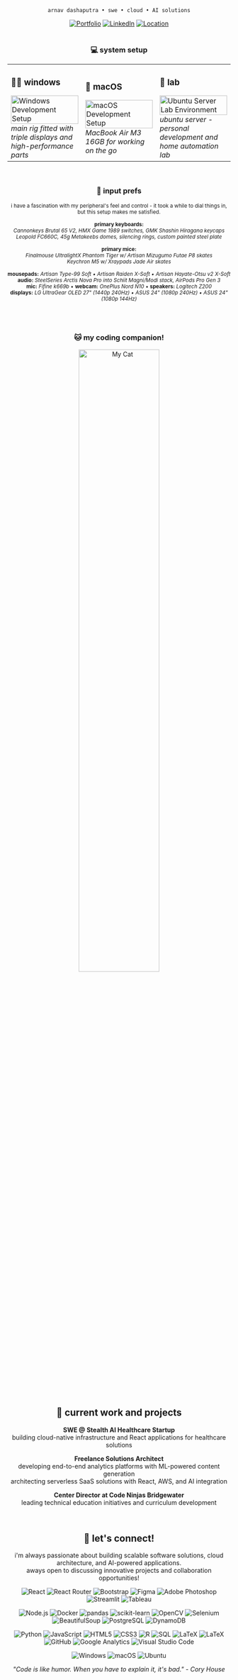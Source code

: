 <div align="center">

  <pre style="display:inline-block; text-align:center; margin:0;"><code>arnav dashaputra • swe • cloud • AI solutions</code></pre>

[![Portfolio](https://img.shields.io/badge/Portfolio-dashaputra.net-blue?style=for-the-badge&logo=google-chrome&logoColor=white)](https://dashaputra.net)
[![LinkedIn](https://img.shields.io/badge/LinkedIn-dashaputra-0077B5?style=for-the-badge&logo=linkedin&logoColor=white)](https://linkedin.com/in/dashaputra)
[![Location](https://img.shields.io/badge/📍-Princeton,%20NJ-green?style=for-the-badge)](https://maps.google.com/?q=Princeton,NJ)
<br>
<br>

### 💻 system setup

<table>
<tr>
<td width="33%">
  
### 👨‍💻 windows  
  
<img src="https://i.imgur.com/zIqKi48.png" width="100%" alt="Windows Development Setup">  
<i>main rig fitted with triple displays and high-performance parts</i>

</td>
<td width="33%">
  
### 🍎 macOS  
<img src="https://i.imgur.com/TORfk7C.png" width="100%" alt="macOS Development Setup">  
<i>MacBook Air M3 16GB for working on the go</i>

</td>
<td width="33%">
  
### 🐧 lab  
<img src="https://i.imgur.com/8f3TZKs.png" width="100%" alt="Ubuntu Server Lab Environment">  
<i>ubuntu server - personal development and home automation lab</i>

</td>
</tr>
</table>

<br>

<!-- === Peripherals block (between System Specs and Coding Companion) === -->
<div align="center">

<div align="center">

### 🔎 input prefs
</div>
<p align="center"><sub>
i have a fascination with my peripheral's feel and control - it took a while to dial things in, but this setup makes me satisfied.
<br><br>
<b>primary keyboards:</b><br>
<i>Cannonkeys Brutal 65 V2, HMX Game 1989 switches, GMK Shashin Hiragana keycaps<br>
Leopold FC660C, 45g Metakeebs domes, silencing rings, custom painted steel plate</i>
<br><br>
<b>primary mice:</b><br>
<i>Finalmouse UltralightX Phantom Tiger w/ Artisan Mizugumo Futae P8 skates<br>
Keychron M5 w/ Xraypads Jade Air skates</i>
<br><br>
<b>mousepads:</b> <i>Artisan Type-99 Soft • Artisan Raiden X-Soft • Artisan Hayate-Otsu v2 X-Soft</i>
<br>
<b>audio:</b> <i>SteelSeries Arctis Nova Pro into Schiit Magni/Modi stack, AirPods Pro Gen 3</i>
<br>
<b>mic:</b> <i>Fifine k669b</i> • <b>webcam:</b> <i>OnePlus Nord N10</i> • <b>speakers:</b> <i>Logitech Z200</i>
<br>
<b>displays:</b> <i>LG UltraGear OLED 27" (1440p 240Hz) • ASUS 24" (1080p 240Hz) • ASUS 24" (1080p 144Hz)</i>
</sub></p>

<br><br>

### 🐱 my coding companion!
<div align="center">
<img src="https://i.imgur.com/5dOENhx.png" width="60%" style="border-radius: 15px;" alt="My Cat">
</div>

<br>

## 🚀 current work and projects

**SWE @ Stealth AI Healthcare Startup**  
building cloud-native infrastructure and React applications for healthcare solutions  

**Freelance Solutions Architect**  
developing end-to-end analytics platforms with ML-powered content generation  
architecting serverless SaaS solutions with React, AWS, and AI integration  

**Center Director at Code Ninjas Bridgewater**  
leading technical education initiatives and curriculum development  

<br>

## 🤝 let's connect!

i'm always passionate about building scalable software solutions, cloud architecture, and AI-powered applications.  
aways open to discussing innovative projects and collaboration opportunities!

<p align="center">
  <img alt="React" src="https://img.shields.io/badge/React-%2320232a.svg?logo=react&logoColor=%2361DAFB">
  <img alt="React Router" src="https://img.shields.io/badge/-React%20Router-CA4245?style=flat-square&logo=reactrouter&logoColor=ffffff">
  <img alt="Bootstrap" src="https://img.shields.io/badge/-Bootstrap-7952B3?style=flat-square&logo=bootstrap&logoColor=ffffff">
  <img alt="Figma" src="https://img.shields.io/badge/-Figma-F24E1E?style=flat-square&logo=figma&logoColor=ffffff">
  <img alt="Adobe Photoshop" src="https://img.shields.io/badge/-Photoshop-31A8FF?style=flat-square&logo=adobephotoshop&logoColor=ffffff">
  <img alt="Streamlit" src="https://img.shields.io/badge/-Streamlit-FF4B4B?style=flat-square&logo=streamlit&logoColor=ffffff">
  <img alt="Tableau" src="https://custom-icon-badges.demolab.com/badge/Tableau-0176D3?logo=tableau&logoColor=fff">
</p>

<p align="center">
  <img alt="Node.js" src="https://img.shields.io/badge/-Node.js-339933?style=flat-square&logo=nodedotjs&logoColor=ffffff">
  <img alt="Docker" src="https://img.shields.io/badge/-Docker-2496ED?style=flat-square&logo=docker&logoColor=ffffff">
  <img alt="pandas" src="https://img.shields.io/badge/-pandas-150458?style=flat-square&logo=pandas&logoColor=ffffff">
  <img alt="scikit-learn" src="https://img.shields.io/badge/-scikit--learn-F7931E?style=flat-square&logo=scikitlearn&logoColor=ffffff">
  <img alt="OpenCV" src="https://img.shields.io/badge/-OpenCV-5C3EE8?style=flat-square&logo=opencv&logoColor=ffffff">
  <img alt="Selenium" src="https://img.shields.io/badge/-Selenium-43B02A?style=flat-square&logo=selenium&logoColor=ffffff">
  <img alt="BeautifulSoup" src="https://img.shields.io/badge/-BeautifulSoup-3C8031?style=flat-square&logo=python&logoColor=ffffff">
  <img alt="PostgreSQL" src="https://img.shields.io/badge/-PostgreSQL-336791?style=flat-square&logo=postgresql&logoColor=ffffff">
  <img alt="DynamoDB" src="https://img.shields.io/badge/DynamoDB-4053D6?style=flat-square&logo=amazondynamodb&logoColor=white">
</p>

<p align="center">
  <img alt="Python" src="https://img.shields.io/badge/-Python-3776AB?style=flat-square&logo=python&logoColor=ffffff">
  <img alt="JavaScript" src="https://img.shields.io/badge/-JavaScript-F7DF1E?style=flat-square&logo=javascript&logoColor=000000">
  <img alt="HTML5" src="https://img.shields.io/badge/-HTML5-E34F26?style=flat-square&logo=html5&logoColor=ffffff">
  <img alt="CSS3" src="https://img.shields.io/badge/-CSS3-1572B6?style=flat-square&logo=css&logoColor=ffffff">
  <img alt="R" src="https://img.shields.io/badge/-R-276DC3?style=flat-square&logo=r&logoColor=ffffff">
  <img alt="SQL" src="https://img.shields.io/badge/-SQL-336791?style=flat-square&logo=postgresql&logoColor=ffffff">
  <img alt="LaTeX" src="https://img.shields.io/badge/-LaTeX-008080?style=flat-square&logo=latex&logoColor=ffffff">
  <img alt="LaTeX" src="https://custom-icon-badges.demolab.com/badge/AWS-%23FF9900.svg?logo=aws&logoColor=white">
  <img alt="GitHub" src="https://img.shields.io/badge/-GitHub-181717?style=flat-square&logo=github&logoColor=ffffff">
  <img alt="Google Analytics" src="https://img.shields.io/badge/-Google%20Analytics-E37400?style=flat-square&logo=googleanalytics&logoColor=ffffff">
  <img alt="Visual Studio Code" src="https://custom-icon-badges.demolab.com/badge/Visual%20Studio%20Code-0078d7.svg?logo=vsc&logoColor=white">
</p>

<p align="center">
<img alt="Windows" src="https://custom-icon-badges.demolab.com/badge/Windows-0078D6?logo=windows11&logoColor=white">
<img alt="macOS" src="https://img.shields.io/badge/macOS-000000?logo=apple&logoColor=F0F0F0">
<img alt="Ubuntu" src="https://img.shields.io/badge/Ubuntu-E95420?logo=ubuntu&logoColor=white">
</p>

<div align="center">
<i>"Code is like humor. When you have to explain it, it's bad." - Cory House</i>
</div>

</div>
